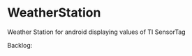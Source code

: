 WeatherStation
==============

Weather Station for android displaying values of TI SensorTag


Backlog:
